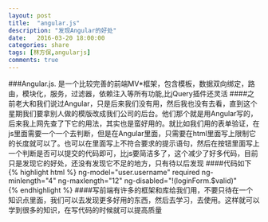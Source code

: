 ```yaml
---
layout: post
title:  "angular.js"
description: "发现Angular的好处"
date:   2016-03-20 18:00:00
categories: share
tags: [林方保,angularjs]
comments: true
---
```


###Angular.js. 是一个比较完善的前端MV*框架，包含模板，数据双向绑定，路由，模块化，服务，过滤器，依赖注入等所有功能,比jQuery插件还灵活
####之前老大和我们说过Angular，只是后来我们没有用，然后我也没有去看，直到这个星期我们要拿别人做的模版改成我们公司的后台。他们那个就是用Angular写的，后来我上网先查了下它的用法，其实也是蛮好用的。就比如我们用的表单验证，在js里面需要一个一个去判断，但是在Angular里面，只需要在html里面写上限制它的长度就可以了。也可以在里面写上不符合要求的提示语句，然后在按钮里面写上一个判断是否可以提交的代码即可，比js要简洁多了，这个减少了好多代码，目前只是发现它的好处，还没有发现它不足的地方，只有待以后发现
####代码如下
{% highlight html %}
ng-model="user.username" required ng-minlength="4" ng-maxlength="12"
 ng-disabled="!(loginForm.$valid)"                    
{% endhighlight %}
####写前端有许多的框架和库给我们用，不要只待在一个知识点里面，我们可以去发现更多好用的东西，然后去学习，去使用。这样就可以学到很多的知识，在写代码的时候就可以提高质量
